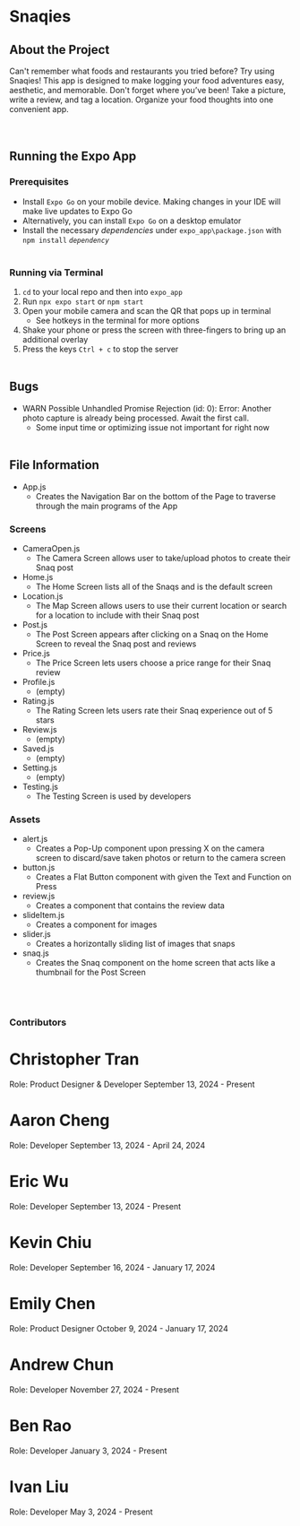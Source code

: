 # Snaqies

## About the Project
Can't remember what foods and restaurants you tried before? Try using Snaqies! This app is designed to make logging your food adventures easy, aesthetic, and memorable. Don't forget where you’ve been! Take a picture, write a review, and tag a location. Organize your food thoughts into one convenient app.  
<br><br>
## Running the Expo App
### Prerequisites
- Install `Expo Go` on your mobile device. Making changes in your IDE will make live updates to Expo Go
- Alternatively, you can install `Expo Go` on a desktop emulator
- Install the necessary *dependencies* under `expo_app\package.json` with `npm install` *`dependency`*
<br><br>
### Running via Terminal
1. `cd` to your local repo and then into `expo_app`
2. Run `npx expo start` or `npm start`
3. Open your mobile camera and scan the QR that pops up in terminal
    - See hotkeys in the terminal for more options
4. Shake your phone or press the screen with three-fingers to bring up an additional overlay
5. Press the keys `Ctrl + c` to stop the server
<br><br>
## Bugs
- WARN  Possible Unhandled Promise Rejection (id: 0): Error: Another photo capture is already being processed. Await the first call.
    - Some input time or optimizing issue not important for right now
<br><br>
## File Information

- App.js
    - Creates the Navigation Bar on the bottom of the Page to traverse through the main programs of the App

### Screens
- CameraOpen.js
    - The Camera Screen allows user to take/upload photos to create their Snaq post
- Home.js
    - The Home Screen lists all of the Snaqs and is the default screen
- Location.js
    - The Map Screen allows users to use their current location or search for a location to include with their Snaq post
- Post.js
    - The Post Screen appears after clicking on a Snaq on the Home Screen to reveal the Snaq post and reviews
- Price.js
    - The Price Screen lets users choose a price range for their Snaq review
- Profile.js
    - (empty)
- Rating.js
    - The Rating Screen lets users rate their Snaq experience out of 5 stars
- Review.js
    - (empty)
- Saved.js
    - (empty)
- Setting.js
    - (empty)
- Testing.js
    - The Testing Screen is used by developers
 
 ### Assets
- alert.js
    - Creates a Pop-Up component upon pressing X on the camera screen to discard/save taken photos or return to the camera screen
- button.js
    - Creates a Flat Button component with given the Text and Function on Press
- review.js
    - Creates a component that contains the review data
- slideItem.js
    - Creates a component for images
- slider.js
    - Creates a horizontally sliding list of images that snaps
- snaq.js
    - Creates the Snaq component on the home screen  that acts like a thumbnail for the Post Screen
  
<br><br>
### Contributors
# Christopher Tran
Role: Product Designer & Developer
September 13, 2024 - Present

# Aaron Cheng
Role: Developer
September 13, 2024 - April 24, 2024

# Eric Wu
Role: Developer
September 13, 2024 - Present

# Kevin Chiu
Role: Developer
September 16, 2024 - January 17, 2024

# Emily Chen
Role: Product Designer
October 9, 2024 - January 17, 2024

# Andrew Chun
Role: Developer
November 27, 2024 - Present

# Ben Rao
Role: Developer
January 3, 2024 - Present

# Ivan Liu
Role: Developer
May 3, 2024 - Present
